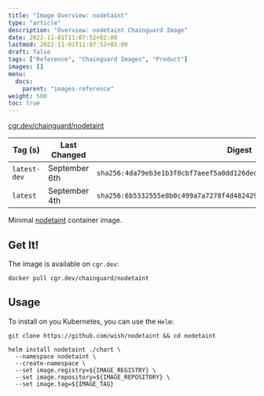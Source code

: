 ```yaml
---
title: "Image Overview: nodetaint"
type: "article"
description: "Overview: nodetaint Chainguard Image"
date: 2022-11-01T11:07:52+02:00
lastmod: 2022-11-01T11:07:52+02:00
draft: false
tags: ["Reference", "Chainguard Images", "Product"]
images: []
menu:
  docs:
    parent: "images-reference"
weight: 500
toc: true
---
```


[cgr.dev/chainguard/nodetaint](https://github.com/chainguard-images/images/tree/main/images/nodetaint)

| Tag (s)       | Last Changed  | Digest                                                                    |
|---------------|---------------|---------------------------------------------------------------------------|
|  `latest-dev` | September 6th | `sha256:4da79eb3e1b3f0cbf7aeef5a0dd126ded8cb507bf4d4657161a7de5168bc0583` |
|  `latest`     | September 4th | `sha256:6b5332555e8b0c499a7a7278f4d48242911ee1e0cda1350fb6e0a7383e134db2` |



Minimal [nodetaint](https://github.com/wish/nodetaint) container image.

## Get It!

The image is available on `cgr.dev`:

```
docker pull cgr.dev/chainguard/nodetaint
```

## Usage

To install on you Kubernetes, you can use the `Helm`:

```shell
git clone https://github.com/wish/nodetaint && cd nodetaint

helm install nodetaint ./chart \
  --namespace nodetaint \
  --create-namespace \
  --set image.registry=${IMAGE_REGISTRY} \
  --set image.repository=${IMAGE_REPOSITORY} \
  --set image.tag=${IMAGE_TAG}
```

